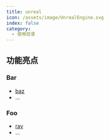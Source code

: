 ```yaml
---
title: unreal
icon: /assets/image/UnrealEngine.svg
index: false
category:
  - 使用目录
---
```


## 功能亮点

### Bar

- [baz](bar/baz.md)
- ...

### Foo

- [ray](foo/ray.md)
- ...

